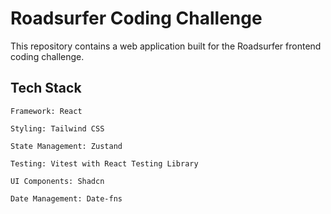 # Roadsurfer Coding Challenge
This repository contains a web application built for the Roadsurfer frontend coding challenge.
## Tech Stack

    Framework: React

    Styling: Tailwind CSS

    State Management: Zustand

    Testing: Vitest with React Testing Library

    UI Components: Shadcn

    Date Management: Date-fns
